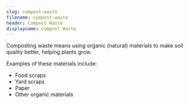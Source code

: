 ```yaml
---
slug: compost-waste
filename: compost-waste
header: Compost Waste
displayname: Compost Waste
---
```


Composting waste means using organic (natural) materials to make soil quality better, helping plants grow.

Examples of these materials include:

- Food scraps
- Yard scraps
- Paper
- Other organic materials
